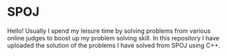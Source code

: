 # SPOJ
Hello!
Usually I spend my leisure time by solving problems from various online judges to boost up my problem solving skill. In this repository I have uploaded the solution of the problems I have solved from SPOJ using C++.
